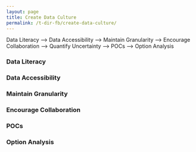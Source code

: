 ```yaml
---
layout: page
title: Create Data Culture
permalink: /t-dir-fb/create-data-culture/
---
```


Data Literacy --> Data Accessibility --> Maintain Granularity --> Encourage Collaboration --> Quantify Uncertainty --> POCs --> Option Analysis

### Data Literacy

### Data Accessibility

### Maintain Granularity

### Encourage Collaboration

### POCs

### Option Analysis
